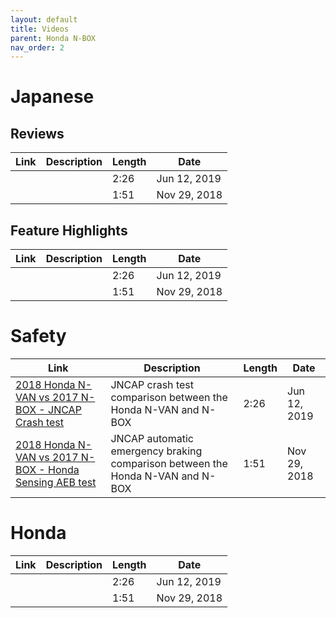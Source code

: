 ```yaml
---
layout: default
title: Videos
parent: Honda N-BOX
nav_order: 2
---
```


# Japanese

## Reviews
| Link | Description | Length | Date |
| - | - | - | - |
| []() | | 2:26  | Jun 12, 2019 |
| []() | | 1:51  | Nov 29, 2018 |

## Feature Highlights

| Link | Description | Length | Date |
| - | - | - | - |
| []() | | 2:26  | Jun 12, 2019 |
| []() | | 1:51  | Nov 29, 2018 |



# Safety

| Link | Description | Length | Date |
| - | - | - | - |
| [2018 Honda N-VAN vs 2017 N-BOX - JNCAP Crash test](https://www.youtube.com/watch?v=LFzXliQbjWM) | JNCAP crash test comparison between the Honda N-VAN and N-BOX | 2:26  | Jun 12, 2019 |
| [2018 Honda N-VAN vs 2017 N-BOX - Honda Sensing AEB test](https://www.youtube.com/watch?v=Nfuf4h7Arhg) | JNCAP automatic emergency braking comparison between the Honda N-VAN and N-BOX | 1:51  | Nov 29, 2018 |


# Honda

| Link | Description | Length | Date |
| - | - | - | - |
| []() | | 2:26  | Jun 12, 2019 |
| []() | | 1:51  | Nov 29, 2018 |